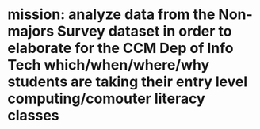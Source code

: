 # mission: analyze data from the Non-majors Survey dataset in order to elaborate for the CCM Dep of Info Tech which/when/where/why students are taking their entry level computing/comouter literacy classes
